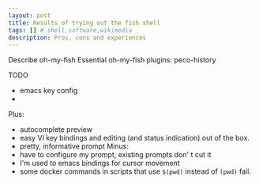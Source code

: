 ```yaml
---
layout: post
title: Results of trying out the fish shell
tags: [] # shell,software,wikimedia
description: Pros, cons and experiences
---
```

Describe oh-my-fish
Essential oh-my-fish plugins: peco-history

TODO
- emacs key config
- 

Plus:
- autocomplete preview
- easy VI key bindings and editing (and status indication) out of the box.
- pretty, informative prompt
Minus:
- have to configure my prompt, existing prompts don' t cut it
- I'm used to emacs bindings for cursor movement
- some docker commands in scripts that use `$(pwd)` instead of `(pwd)` fail.
